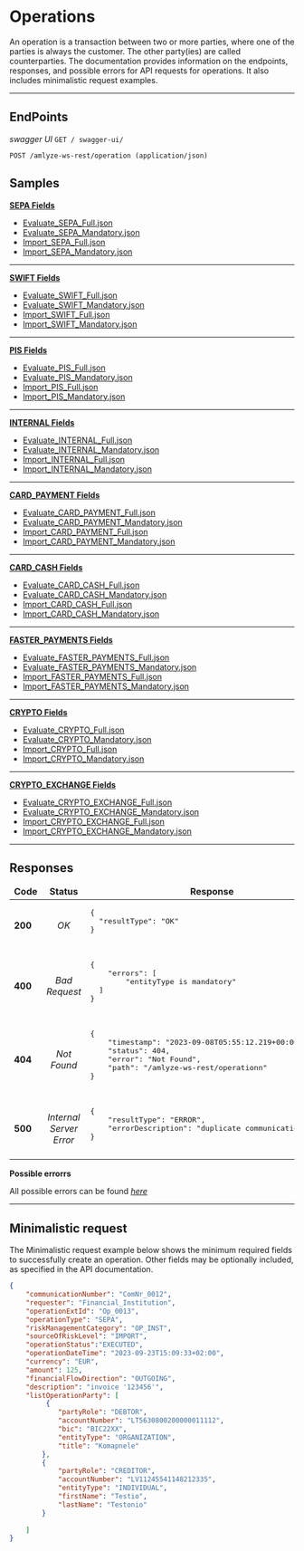 # Operations

An operation is a transaction between two or more parties, where one of the parties is always the customer. The other party(ies) are called counterparties. The documentation provides information on the endpoints, responses, and possible errors for API requests for operations. It also includes minimalistic request examples.

---

## EndPoints

*swagger UI*  `GET / swagger-ui/`

`POST /amlyze-ws-rest/operation (application/json)`


## Samples


[<b>SEPA Fields</b>](SEPA/SEPA_Fields.md)
* [Evaluate_SEPA_Full.json](SEPA/SEPA_Samples/evaluate_SEPA_Full.json)
* [Evaluate_SEPA_Mandatory.json](SEPA/SEPA_Samples/evaluate_SEPA_Mandatory.json)
* [Import_SEPA_Full.json](SEPA/SEPA_Samples/import_SEPA_Full.json)
* [Import_SEPA_Mandatory.json](SEPA/SEPA_Samples/import_SEPA_Mandatory.json)
---

[<b>SWIFT Fields</b>](SWIFT/SWIFT_Fields.md)
* [Evaluate_SWIFT_Full.json](SWIFT/SWIFT_Samples/evaluate_SWIFT_Full.json)
* [Evaluate_SWIFT_Mandatory.json](SWIFT/SWIFT_Samples/evaluate_SWIFT_Mandatory.json)
* [Import_SWIFT_Full.json](SWIFT/SWIFT_Samples/import_SWIFT_Full.json)
* [Import_SWIFT_Mandatory.json](SWIFT/SWIFT_Samples/import_SWIFT_Mandatory.json)
---

[<b>PIS Fields</b>](PIS/PIS_Fields.md)
* [Evaluate_PIS_Full.json](PIS/PIS_Samples/evaluate_PIS_Full.json)
* [Evaluate_PIS_Mandatory.json](PIS/PIS_Samples/evaluate_PIS_Mandatory.json)
* [Import_PIS_Full.json](PIS/PIS_Samples/import_PIS_Full.json)
* [Import_PIS_Mandatory.json](PIS/PIS_Samples/import_PIS_Mandatory.json)
---

[<b>INTERNAL Fields</b>](INTERNAL/INTERNAL_Fields.md)
* [Evaluate_INTERNAL_Full.json](INTERNAL/INTERNAL_Samples/evaluate_INTERNAL_Full.json)
* [Evaluate_INTERNAL_Mandatory.json](INTERNAL/INTERNAL_Samples/evaluate_INTERNAL_Mandatory.json)
* [Import_INTERNAL_Full.json](INTERNAL/INTERNAL_Samples/import_INTERNAL_Full.json)
* [Import_INTERNAL_Mandatory.json](INTERNAL/INTERNAL_Samples/import_INTERNAL_Mandatory.json)
---

[<b>CARD_PAYMENT Fields</b>](CARD_PAYMENT/CARD_PAYMENT_Fields.md)
* [Evaluate_CARD_PAYMENT_Full.json](samples/evaluate_CARD_PAYMENT_Full.json)
* [Evaluate_CARD_PAYMENT_Mandatory.json](samples/evaluate_CARD_PAYMENT_Mandatory.json)
* [Import_CARD_PAYMENT_Full.json](samples/import_CARD_PAYMENT_Full.json)
* [Import_CARD_PAYMENT_Mandatory.json](samples/import_CARD_PAYMENT_Mandatory.json)
---

[<b>CARD_CASH Fields</b>](CARD_CASH/CARD_CASH_Fields.md)
* [Evaluate_CARD_CASH_Full.json](CARD_CASH/CARD_CASH_Samples/evaluate_CARD_PAYMENT_Full.json)
* [Evaluate_CARD_CASH_Mandatory.json](CARD_CASH/CARD_CASH_Samples/evaluate_CARD_CASH_Mandatory.json)
* [Import_CARD_CASH_Full.json](CARD_CASH/CARD_CASH_Samples/import_CARD_CASH_Full.json)
* [Import_CARD_CASH_Mandatory.json](CARD_CASH/CARD_CASH_Samples/import_CARD_CASH_Mandatory.json)
---

[<b>FASTER_PAYMENTS Fields</b>](FASTER_PAYMENTS/FASTER_PAYMENTS_Fields.md)
* [Evaluate_FASTER_PAYMENTS_Full.json](FASTER_PAYMENTS/FASTER_PAYMENTS_Samples/evaluate_FASTER_PAYMENTS_Full.json)
* [Evaluate_FASTER_PAYMENTS_Mandatory.json](FASTER_PAYMENTS/FASTER_PAYMENTS_Samples/evaluate_FASTER_PAYMENTS_Mandatory.json)
* [Import_FASTER_PAYMENTS_Full.json](FASTER_PAYMENTS/FASTER_PAYMENTS_Samples/import_FASTER_PAYMENTS_Full.json)
* [Import_FASTER_PAYMENTS_Mandatory.json](FASTER_PAYMENTS/FASTER_PAYMENTS_Samples/import_FASTER_PAYMENTS_Mandatory.json)
---

[<b>CRYPTO Fields</b>](CRYPTO/CRYPTO_Fields.md)
* [Evaluate_CRYPTO_Full.json](CRYPTO/CRYPTO_Samples/evaluate_CRYPTO_Full.json)
* [Evaluate_CRYPTO_Mandatory.json](CRYPTO/CRYPTO_Samples/evaluate_CRYPTO_Mandatory.json)
* [Import_CRYPTO_Full.json](CRYPTO/CRYPTO_Samples/import_CRYPTO_Full.json)
* [Import_CRYPTO_Mandatory.json](CRYPTO/CRYPTO_Samples/import_CRYPTO_Mandatory.json)
---

[<b>CRYPTO_EXCHANGE Fields</b>](CRYPTO_EXCHANGE/CRYPTO_EXCHANGE_Fields.md)
* [Evaluate_CRYPTO_EXCHANGE_Full.json](CRYPTO_EXCHANGE/CRYPTO_EXCHANGE_Samples/evaluate_CRYPTO_EXCHANGE_Full.json)
* [Evaluate_CRYPTO_EXCHANGE_Mandatory.json](CRYPTO_EXCHANGE/CRYPTO_EXCHANGE_Samples/evaluate_CRYPTO_EXCHANGE_Mandatory.json)
* [Import_CRYPTO_EXCHANGE_Full.json](CRYPTO_EXCHANGE/CRYPTO_EXCHANGE_Samples/import_CRYPTO_EXCHANGE_Full.json)
* [Import_CRYPTO_EXCHANGE_Mandatory.json](CRYPTO_EXCHANGE/CRYPTO_EXCHANGE_Samples/import_CRYPTO_EXCHANGE_Mandatory.json)
---


## Responses

<table>
		<thead>
			<tr>
				<td style="text-align:center"><b>Code</b></td>
				<td style="text-align:center"><b>Status</b></td>
				<td style="text-align:center"><b>Response</b></td>
			</tr>
		</thead>
		<tbody>
			<tr>
				<td><b>200</b></td>
				<td style="text-align:center"><i>OK</i></td>
				<td>
					<pre>
{
  "resultType": "OK"
}
                    </pre>
				</td>
			</tr>
			<tr>
				<td><b>400</b></td>
				<td style="text-align:center"><i>Bad Request</i></td>
				<td> <pre>
{
    "errors": [
        "entityType is mandatory"
  ]
}
                    </pre>
				</td>
			</tr>
            <tr>
				<td><b>404</b></td>
				<td style="text-align:center"><i>Not Found</i></td>
				<td>
                    <pre>
{
    "timestamp": "2023-09-08T05:55:12.219+00:00",
    "status": 404,
    "error": "Not Found",
    "path": "/amlyze-ws-rest/operationn"
}
                    </pre>
				</td>
			</tr>
			<tr>
				<td><b>500</b></td>
				<td style="text-align:center"><i>Internal Server Error</i></td>
				<td> 
                    <pre>
{
    "resultType": "ERROR",
    "errorDescription": "duplicate communicationNumber"
}
                    </pre>
				</td>
			</tr>
		</tbody>
</table>


**Possible errorrs**

All possible errors can be found [*here*](op_possible_errors.md)  


------

## Minimalistic request

The Minimalistic request example below shows the minimum required fields to successfully create an operation. Other fields may be optionally included, as specified in the API documentation.

```json
{
    "communicationNumber": "ComNr_0012",
    "requester": "Financial_Institution",
    "operationExtId": "Op_0013",
    "operationType": "SEPA",
    "riskManagementCategory": "OP_INST",
    "sourceOfRiskLevel": "IMPORT",
    "operationStatus":"EXECUTED",
    "operationDateTime": "2023-09-23T15:09:33+02:00",
    "currency": "EUR",
    "amount": 125,
    "financialFlowDirection": "OUTGOING",
    "description": "invoice '123456'",
    "listOperationParty": [
         {
            "partyRole": "DEBTOR",
            "accountNumber": "LT5630800200000011112",
            "bic": "BIC22XX",
            "entityType": "ORGANIZATION",
            "title": "Komapnele"
        },
        {
            "partyRole": "CREDITOR",
            "accountNumber": "LV11245541148212335",
            "entityType": "INDIVIDUAL",
            "firstName": "Testio",
            "lastName": "Testonio"
        }
       
    ]
}
```
